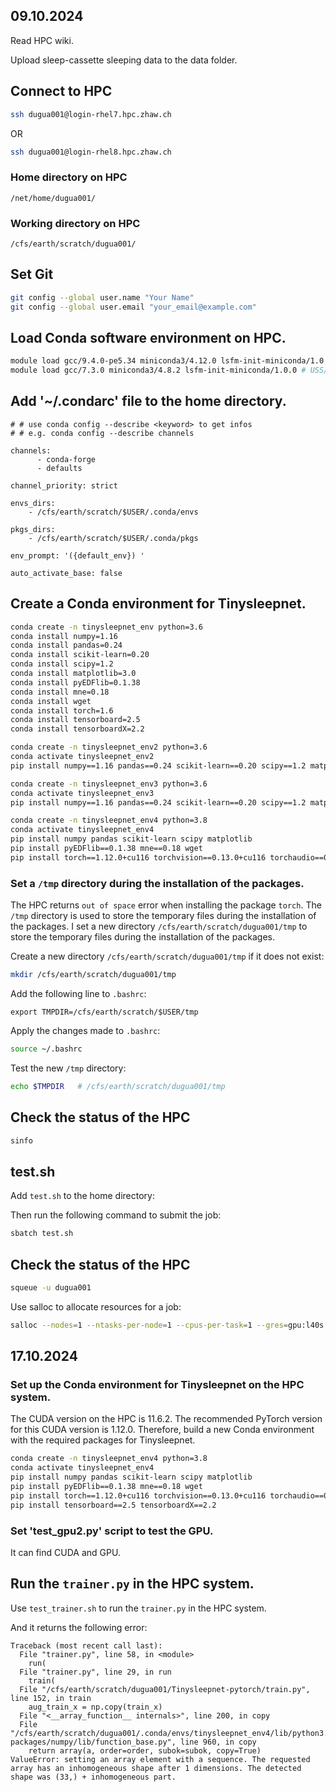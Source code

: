 ## 09.10.2024

Read HPC wiki. 

Upload sleep-cassette sleeping data to the data folder.

## Connect to HPC

```bash
ssh dugua001@login-rhel7.hpc.zhaw.ch
```
OR
```bash
ssh dugua001@login-rhel8.hpc.zhaw.ch
```

### Home directory on HPC
```
/net/home/dugua001/
```
### Working directory on HPC
```
/cfs/earth/scratch/dugua001/
```


## Set Git

```bash
git config --global user.name "Your Name"
git config --global user.email "your_email@example.com"
```

## Load Conda software environment on HPC.

```bash
module load gcc/9.4.0-pe5.34 miniconda3/4.12.0 lsfm-init-miniconda/1.0.0 # Load in USS/2022: 4.12.0 (GCC 9.4.0-pe5.34) 
module load gcc/7.3.0 miniconda3/4.8.2 lsfm-init-miniconda/1.0.0 # USS/2020: 4.8.2 (GCC 7.3.0)
```
## Add '~/.condarc' file to the home directory.

```~/.condarc
# # use conda config --describe <keyword> to get infos
# # e.g. conda config --describe channels

channels:
      - conda-forge
      - defaults

channel_priority: strict

envs_dirs:
    - /cfs/earth/scratch/$USER/.conda/envs

pkgs_dirs:
    - /cfs/earth/scratch/$USER/.conda/pkgs

env_prompt: '({default_env}) '

auto_activate_base: false

```

## Create a Conda environment for Tinysleepnet.

```bash
conda create -n tinysleepnet_env python=3.6
conda install numpy=1.16
conda install pandas=0.24
conda install scikit-learn=0.20
conda install scipy=1.2
conda install matplotlib=3.0
conda install pyEDFlib=0.1.38
conda install mne=0.18
conda install wget
conda install torch=1.6
conda install tensorboard=2.5
conda install tensorboardX=2.2

```

```bash
conda create -n tinysleepnet_env2 python=3.6
conda activate tinysleepnet_env2
pip install numpy==1.16 pandas==0.24 scikit-learn==0.20 scipy==1.2 matplotlib==3.0 pyEDFlib==0.1.38 mne==0.18 wget torch==1.6 tensorboard==2.5 tensorboardX==2.2
```

```bash
conda create -n tinysleepnet_env3 python=3.6
conda activate tinysleepnet_env3
pip install numpy==1.16 pandas==0.24 scikit-learn==0.20 scipy==1.2 matplotlib==3.0 pyEDFlib==0.1.38 mne==0.18 wget torch==1.6 tensorboard==2.5 tensorboardX==2.2
```


```bash
conda create -n tinysleepnet_env4 python=3.8
conda activate tinysleepnet_env4
pip install numpy pandas scikit-learn scipy matplotlib 
pip install pyEDFlib==0.1.38 mne==0.18 wget 
pip install torch==1.12.0+cu116 torchvision==0.13.0+cu116 torchaudio==0.12.0 --extra-index-url https://download.pytorch.org/whl/cu116
```




### Set a `/tmp` directory during the installation of the packages.

The HPC returns `out of space` error when installing the package `torch`. The `/tmp` directory is used to store the temporary files during the installation of the packages. I set a new directory `/cfs/earth/scratch/dugua001/tmp` to store the temporary files during the installation of the packages.

Create a new directory `/cfs/earth/scratch/dugua001/tmp` if it does not exist:
```bash
mkdir /cfs/earth/scratch/dugua001/tmp
```

Add the following line to `.bashrc`:
```
export TMPDIR=/cfs/earth/scratch/$USER/tmp
```

Apply the changes made to `.bashrc`:
```bash
source ~/.bashrc
```

Test the new `/tmp` directory:
```bash
echo $TMPDIR   # /cfs/earth/scratch/dugua001/tmp
```
## Check the status of the HPC
   
   ```bash
   sinfo
   ```


## test.sh

Add `test.sh` to the home directory:

Then run the following command to submit the job:
```bash
sbatch test.sh
```

## Check the status of the HPC
   
   ```bash
   squeue -u dugua001
   ```


Use salloc to allocate resources for a job:
```bash
salloc --nodes=1 --ntasks-per-node=1 --cpus-per-task=1 --gres=gpu:l40s:1 --time=01:30:00 --partition=earth-4 --constraint=rhel8
```

## 17.10.2024

### Set up the Conda environment for Tinysleepnet on the HPC system.
The CUDA version on the HPC is 11.6.2. The recommended PyTorch version for this CUDA version is 1.12.0. Therefore, build a new Conda environment with the required packages for Tinysleepnet.

```bash
conda create -n tinysleepnet_env4 python=3.8
conda activate tinysleepnet_env4
pip install numpy pandas scikit-learn scipy matplotlib 
pip install pyEDFlib==0.1.38 mne==0.18 wget 
pip install torch==1.12.0+cu116 torchvision==0.13.0+cu116 torchaudio==0.12.0 --extra-index-url https://download.pytorch.org/whl/cu116
pip install tensorboard==2.5 tensorboardX==2.2
```
### Set 'test_gpu2.py' script to test the GPU.

It can find CUDA and GPU. 


## Run the `trainer.py` in the HPC system.

Use `test_trainer.sh` to run the `trainer.py` in the HPC system.

And it returns the following error:

```
Traceback (most recent call last):
  File "trainer.py", line 58, in <module>
    run(
  File "trainer.py", line 29, in run
    train(
  File "/cfs/earth/scratch/dugua001/Tinysleepnet-pytorch/train.py", line 152, in train
    aug_train_x = np.copy(train_x)
  File "<__array_function__ internals>", line 200, in copy
  File "/cfs/earth/scratch/dugua001/.conda/envs/tinysleepnet_env4/lib/python3.8/site-packages/numpy/lib/function_base.py", line 960, in copy
    return array(a, order=order, subok=subok, copy=True)
ValueError: setting an array element with a sequence. The requested array has an inhomogeneous shape after 1 dimensions. The detected shape was (33,) + inhomogeneous part.
```
